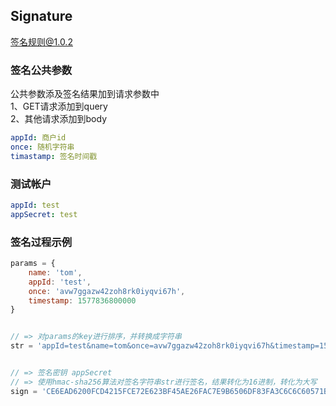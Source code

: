 Signature
---
签名规则@1.0.2


### 签名公共参数
公共参数添及签名结果加到请求参数中  
1、GET请求添加到query  
2、其他请求添加到body  
```yaml
appId: 商户id
once: 随机字符串
timastamp: 签名时间戳
```

### 测试帐户
```yaml
appId: test
appSecret: test
```

### 签名过程示例
```js
params = {
    name: 'tom',
    appId: 'test',
    once: 'avw7ggazw42zoh8rk0iyqvi67h',
    timestamp: 1577836800000
}


// => 对params的key进行排序，并转换成字符串
str = 'appId=test&name=tom&once=avw7ggazw42zoh8rk0iyqvi67h&timestamp=1577836800000'


// => 签名密钥 appSecret
// => 使用hmac-sha256算法对签名字符串str进行签名，结果转化为16进制，转化为大写
sign = 'CE6EAD6200FCD4215FCE72E623BF45AE26FAC7E9B6506DF83FA3C6C6C60571BD'
```
